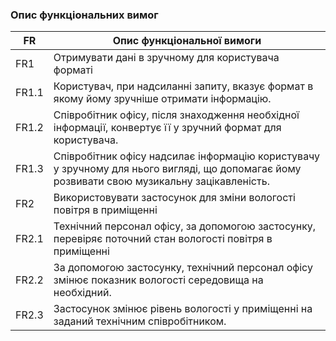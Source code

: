 ### Опис функціональних вимог
|   	FR   	|       	Опис функціональної вимоги     	|
|---------------------------------|------------------------|
|           	FR1  	          |   Отримувати дані в зручному для користувача форматі   |
|          	FR1.1           	|   Користувач, при надсиланні запиту, вказує формат в якому йому зручніше отримати інформацію.   |
|          	FR1.2           	|   Співробітник офісу, після знаходження необхідної інформації, конвертує її у зручний формат для користувача.   |
|          	FR1.3           	|   Співробітник офісу надсилає інформацію користувачу у зручному для нього вигляді, що допомагає йому розвивати свою музикальну зацікавленість.   |
|           	FR2            	|   Використовувати застосунок для зміни вологості повітря в приміщенні   |
|          	FR2.1           	|   Технічний персонал офісу, за допомогою застосунку, перевіряє поточний стан вологості повітря в приміщенні  |
|          	FR2.2           	|   За допомогою застосунку, технічний персонал офісу змінює показник вологості середовища на необхідний.   |
|          	FR2.3           	|   Застосунок змінює рівень вологості у приміщенні на заданий технічним співробітником.   |

